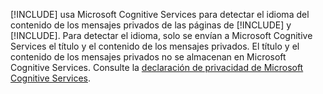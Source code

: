 [!INCLUDE[](pn-social-engagement-long.md)] usa Microsoft Cognitive Services para detectar el idioma del contenido de los mensajes privados de las páginas de [!INCLUDE[](tn-twitter.md)] y [!INCLUDE[](tn-facebook.md)]. Para detectar el idioma, solo se envían a Microsoft Cognitive Services el título y el contenido de los mensajes privados. El título y el contenido de los mensajes privados no se almacenan en Microsoft Cognitive Services. Consulte la [declaración de privacidad de Microsoft Cognitive Services](https://go.microsoft.com/fwlink/p/?linkid=867081).
